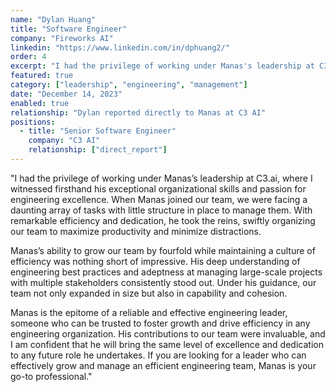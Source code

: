 ```yaml
---
name: "Dylan Huang"
title: "Software Engineer"
company: "Fireworks AI"
linkedin: "https://www.linkedin.com/in/dphuang2/"
order: 4
excerpt: "I had the privilege of working under Manas's leadership at C3.ai, where I witnessed firsthand his exceptional organizational skills and passion for engineering excellence... Manas is the epitome of a reliable and effective engineering leader, someone who can be trusted to foster growth and drive efficiency in any engineering organization."
featured: true
category: ["leadership", "engineering", "management"]
date: "December 14, 2023"
enabled: true
relationship: "Dylan reported directly to Manas at C3 AI"
positions:
  - title: "Senior Software Engineer"
    company: "C3 AI"
    relationship: ["direct_report"]
---
```


"I had the privilege of working under Manas’s leadership at C3.ai, where I witnessed firsthand his exceptional organizational skills and passion for engineering excellence. When Manas joined our team, we were facing a daunting array of tasks with little structure in place to manage them. With remarkable efficiency and dedication, he took the reins, swiftly organizing our team to maximize productivity and minimize distractions.

Manas’s ability to grow our team by fourfold while maintaining a culture of efficiency was nothing short of impressive. His deep understanding of engineering best practices and adeptness at managing large-scale projects with multiple stakeholders consistently stood out. Under his guidance, our team not only expanded in size but also in capability and cohesion.

Manas is the epitome of a reliable and effective engineering leader, someone who can be trusted to foster growth and drive efficiency in any engineering organization. His contributions to our team were invaluable, and I am confident that he will bring the same level of excellence and dedication to any future role he undertakes. If you are looking for a leader who can effectively grow and manage an efficient engineering team, Manas is your go-to professional."
